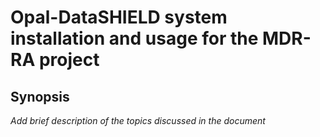 # Opal-DataSHIELD system installation and usage for the MDR-RA project

## Synopsis
*Add brief description of the topics discussed in the document*